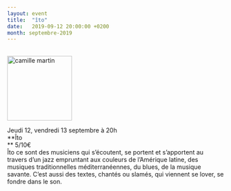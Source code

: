 ```yaml
---
layout: event
title:  "îto"
date:   2019-09-12 20:00:00 +0200
month: septembre-2019
---
```

<span style="font-weight:400;"><br /> <img class=" size-thumbnail wp-image-6941 alignleft" src="http://localhost/wpagendarts/wp-content/uploads/2019/09/camille-martin.jpg?w=150" alt="camille martin" width="150" height="150" srcset="http://localhost/wpagendarts/wp-content/uploads/2019/09/camille-martin.jpg 283w, http://localhost/wpagendarts/wp-content/uploads/2019/09/camille-martin-150x150.jpg 150w" sizes="(max-width: 150px) 100vw, 150px" /></span>

<span style="font-weight:400;">Jeudi 12, vendredi 13 septembre à 20h<br /> </span>**Îto  
** <span style="font-weight:400;">5/10€</span>  
Îto ce sont des musiciens qui s’écoutent, se portent et s’apportent au travers d’un jazz empruntant aux couleurs de l’Amérique latine, des musiques traditionnelles méditerranéennes, du blues, de la musique savante. C’est aussi des textes, chantés ou slamés, qui viennent se lover, se fondre dans le son.